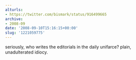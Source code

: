 ```yaml
---
alturls:
- https://twitter.com/bismark/status/916499665
archive:
- 2008-09
date: '2008-09-10T15:16:15+00:00'
slug: '1221059775'
---
```


seriously, who writes the editorials in the daily unifarce? plain, unadulterated idiocy.


